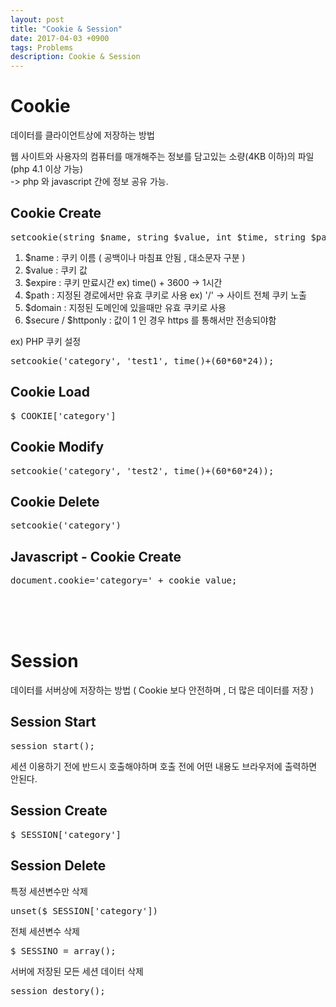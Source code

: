 ```yaml
---
layout: post
title: "Cookie & Session"
date: 2017-04-03 +0900
tags: Problems
description: Cookie & Session
---
```


Cookie
=============
데이터를 클라이언트상에 저장하는 방법

웹 사이트와 사용자의 컴퓨터를 매개해주는 정보를 담고있는 소량(4KB 이하)의 파일 (php 4.1 이상 가능)<br>
-> php 와 javascript 간에 정보 공유 가능.

Cookie Create
-------------
<pre>setcookie(string $name, string $value, int $time, string $path, string $domain, bool $secure = false, bool $httponly = false)</pre>

1. $name : 쿠키 이름 ( 공백이나 마침표 안됨 , 대소문자 구분 )
2. $value : 쿠키 값
3. $expire : 쿠키 만료시간 ex) time() + 3600 -> 1시간
4. $path : 지정된 경로에서만 유효 쿠키로 사용 ex) '/' -> 사이트 전체 쿠키 노출
5. $domain : 지정된 도메인에 있을때만 유효 쿠키로 사용
6. $secure / $httponly : 값이 1 인 경우 https 를 통해서만 전송되야함


ex) 
PHP
쿠키 설정
<pre>setcookie('category', 'test1', time()+(60*60*24));</pre>


Cookie Load
------------
<pre>$_COOKIE['category']</pre>


Cookie Modify
------------
<pre>setcookie('category', 'test2', time()+(60*60*24));</pre>


Cookie Delete
------------
<pre>setcookie('category')</pre>


Javascript - Cookie Create
------------
<pre>document.cookie='category=' + cookie_value;</pre>

<br>
<br>
<br>

Session
============
데이터를 서버상에 저장하는 방법 ( Cookie 보다 안전하며 , 더 많은 데이터를 저장 )

Session Start
------------
<pre>session start();</pre>
세션 이용하기 전에 반드시 호출해야하며 호출 전에 어떤 내용도 브라우저에 출력하면 안된다.


Session Create
------------
<pre>$_SESSION['category']</pre>

Session Delete
------------
특정 세션변수만 삭제
<pre>unset($_SESSION['category'])</pre>

전체 세션변수 삭제
<pre>$_SESSINO = array();</pre>

서버에 저장된 모든 세션 데이터 삭제
<pre>session_destory();</pre>